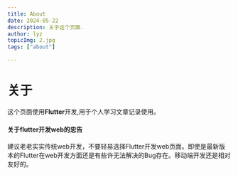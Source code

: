 ```yaml
---
title: About
date: 2024-05-22
description: 关于这个页面.
author: lyz
topicImg: 2.jpg
tags: ["about"]

---
```


# 关于

这个页面使用<b>Flutter</b>开发,用于个人学习文章记录使用。

#### 关于flutter开发web的忠告

建议老老实实传统web开发，不要轻易选择Flutter开发web页面。即使是最新版本的Flutter在web开发方面还是有些许无法解决的Bug存在。移动端开发还是相对友好的。